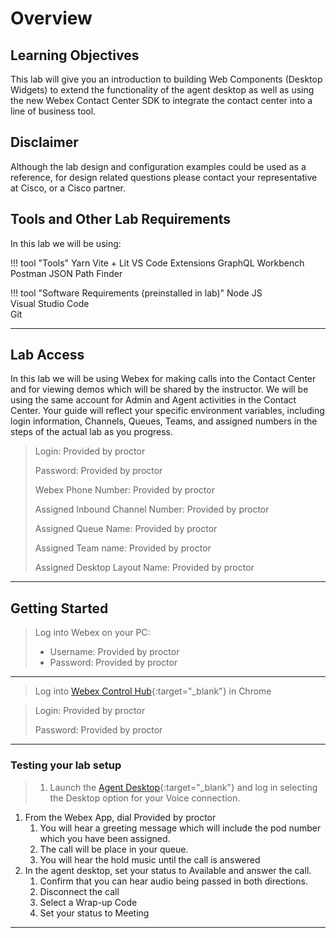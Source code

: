 # Overview

## Learning Objectives

This lab will give you an introduction to building Web Components (Desktop Widgets) to extend the functionality of the agent desktop as well as using the new Webex Contact Center SDK to integrate the contact center into a line of business tool.

## Disclaimer

Although the lab design and configuration examples could be used as a reference, for design related questions please contact your representative at Cisco, or a Cisco partner.

## Tools and Other Lab Requirements
In this lab we will be using:
<div class="grid" markdown>
!!! tool "Tools"
    Yarn  
    Vite + Lit  
    VS Code Extensions  
    GraphQL Workbench  
    Postman  
    JSON Path Finder  

!!! tool "Software Requirements (preinstalled in lab)"
    Node JS  
    Visual Studio Code  
    Git
</div>

---

## Lab Access
In this lab we will be using Webex for making calls into the Contact Center and for viewing demos which will be shared by the instructor.  We will be using the same account for Admin and Agent activities in the Contact Center.  Your guide will reflect your specific environment variables, including login information, Channels, Queues, Teams, and assigned numbers in the steps of the actual lab as you progress.


> Login: <copy><w class="login">Provided by proctor</w></copy>
> 
> Password: <copy><w class="PW">Provided by proctor</w></copy>
>
> Webex Phone Number: <copy><w class="WxC">Provided by proctor</w></copy>
> 
> Assigned Inbound Channel Number: <copy><w class="dn">Provided by proctor</w></copy>
>
> Assigned Queue Name: <copy><w class="Queue">Provided by proctor</w></copy>
>
> Assigned Team name: <copy><w class="Team">Provided by proctor</w></copy>
>
> Assigned Desktop Layout Name: <w class="layoutName">Provided by proctor</w>

---


## Getting Started

> Log into Webex on your PC:
>
> - Username: <copy><w class="login">Provided by proctor</w></copy>
> - Password: <copy><w class="PW">Provided by proctor</w></copy>
> 

---
> Log into [Webex Control Hub](https://admin.webex.com){:target="_blank"} in Chrome

> Login: <copy><w class="login">Provided by proctor</w></copy>
> 
> Password: <copy><w class="PW">Provided by proctor</w></copy>

---
### Testing your lab setup
> 1. Launch the [Agent Desktop](https://desktop.wxcc-us1.cisco.com/){:target="_blank"} and log in selecting the Desktop option for your Voice connection.
1. From the Webex App, dial <copy><w class="dn">Provided by proctor</w></copy>
      1. You will hear a greeting message which will include the pod number which you have been assigned.
      2. The call will be place in your queue.
      3. You will hear the hold music until the call is answered
2. In the agent desktop, set your status to Available and answer the call.
      1. Confirm that you can hear audio being passed in both directions.
      2. Disconnect the call
      3. Select a Wrap-up Code
      4. Set your status to Meeting
---

<!-- ## Getting Started

This lab leverages Cisco dCloud ... -->
